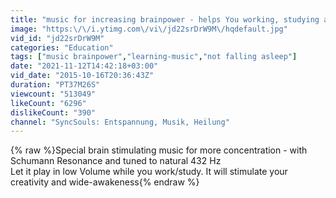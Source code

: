 ```yaml
---
title: "music for increasing brainpower - helps You working, studying and not falling asleep"
image: "https:\/\/i.ytimg.com\/vi\/jd22srDrW9M\/hqdefault.jpg"
vid_id: "jd22srDrW9M"
categories: "Education"
tags: ["music brainpower","learning-music","not falling asleep"]
date: "2021-11-12T14:42:18+03:00"
vid_date: "2015-10-16T20:36:43Z"
duration: "PT37M26S"
viewcount: "513049"
likeCount: "6296"
dislikeCount: "390"
channel: "SyncSouls: Entspannung, Musik, Heilung"
---
```

{% raw %}Special brain stimulating music for more concentration  - with Schumann Resonance and tuned to natural 432 Hz<br />Let it play in low Volume while you work/study. It will stimulate your creativity and wide-awakeness{% endraw %}
